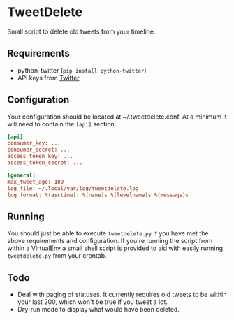 TweetDelete
===========

Small script to delete old tweets from your timeline.

Requirements
------------

 * python-twitter (`pip install python-twitter`)
 * API keys from [Twitter](https://dev.twitter.com/)

Configuration
-------------

Your configuration should be located at ~/.tweetdelete.conf. At a minimum it
will need to contain the `[api]` section.

```INI
[api]
consumer_key: ...
consumer_secret: ...
access_token_key: ...
access_token_secret: ...

[general]
max_tweet_age: 180
log_file: ~/.local/var/log/tweetdelete.log
log_format: %(asctime): %(name)s %(levelname)s %(message)s
```

Running
-------

You should just be able to execute `tweetdelete.py` if you have met the above
requirements and configuration.
If you're running the script from within a VirtualEnv a small shell script is
provided to aid with easily running `tweetdelete.py` from your crontab.

Todo
----

 * Deal with paging of statuses. It currently requires old tweets to be within
   your last 200, which won't be true if you tweet a lot.
 * Dry-run mode to display what would have been deleted.
